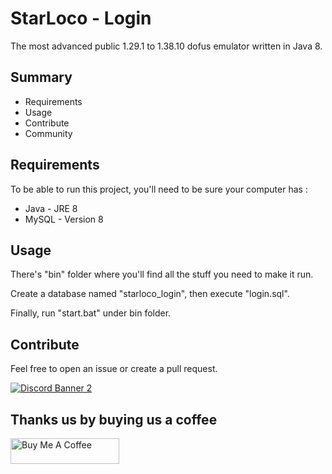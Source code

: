 # StarLoco - Login
The most advanced public 1.29.1 to 1.38.10 dofus emulator written in Java 8.

## Summary
- Requirements
- Usage
- Contribute
- Community

## Requirements

To be able to run this project, you'll need to be sure your computer has :
- Java - JRE 8
- MySQL - Version 8

## Usage

There's "bin" folder where you'll find all the stuff you need to make it run.

Create a database named "starloco_login", then execute "login.sql".

Finally, run "start.bat" under bin folder.

## Contribute

Feel free to open an issue or create a pull request.

<a href="https://discord.com/invite/k3Yk9DuhgY">![Discord Banner 2](https://discordapp.com/api/guilds/856945561421086730/widget.png?style=banner2)</a>

## Thanks us by buying us a coffee

<a href="https://www.buymeacoffee.com/starloco" target="_blank"><img src="https://cdn.buymeacoffee.com/buttons/default-orange.png" alt="Buy Me A Coffee" height="41" width="174"></a>
